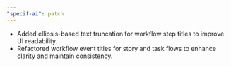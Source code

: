 ```yaml
---
"specif-ai": patch
---
```


- Added ellipsis-based text truncation for workflow step titles to improve UI readability.
- Refactored workflow event titles for story and task flows to enhance clarity and maintain consistency.
